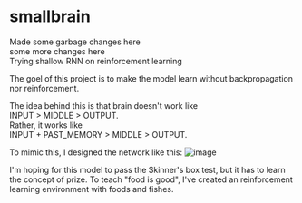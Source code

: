 # smallbrain
Made some garbage changes here  
some more changes here  
Trying shallow RNN on reinforcement learning

The goel of this project is to make the model learn without backpropagation nor reinforcement.

The idea behind this is that brain doesn't work like  
INPUT > MIDDLE > OUTPUT.  
Rather, it works like  
INPUT + PAST_MEMORY > MIDDLE > OUTPUT.

To mimic this, I designed the network like this:
![image](https://user-images.githubusercontent.com/93167577/148670634-8fb666fb-4e38-4815-8ebd-a7b799a4b7f6.png)

I'm hoping for this model to pass the Skinner's box test, but it has to learn the concept of prize. 
To teach "food is good", I've created an reinforcement learning environment with foods and fishes. 
